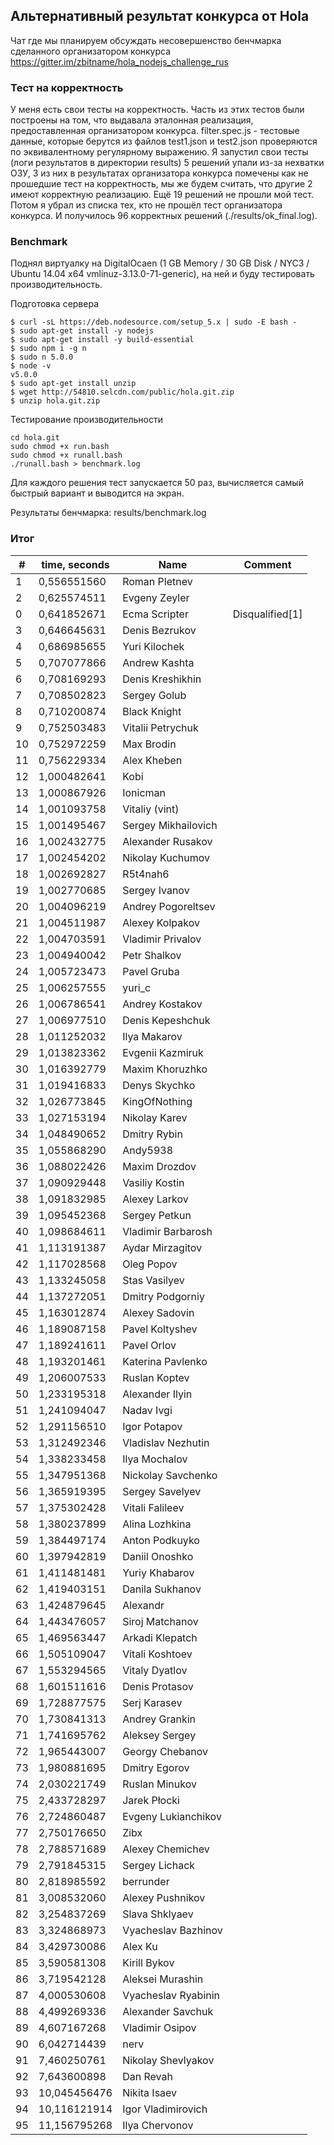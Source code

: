 ## Альтернативный результат конкурса от Hola

Чат где мы планируем обсуждать несовершенство бенчмарка сделанного организатором конкурса https://gitter.im/zbitname/hola_nodejs_challenge_rus

### Тест на корректность
У меня есть свои тесты на корректность. Часть из этих тестов были построены на том, что выдавала эталонная реализация, предоставленная организатором конкурса.
filter.spec.js - тестовые данные, которые берутся из файлов test1.json и test2.json проверяются по эквивалентному регулярному выражению.
Я запустил свои тесты (логи результатов в директории results)
5 решений упали из-за нехватки ОЗУ, 3 из них в результатах организатора конкурса помечены как не прошедшие тест на корректность, мы же будем считать, что другие 2 имеют корректную реализацию.
Ещё 19 решений не прошли мой тест.
Потом я убрал из списка тех, кто не прошёл тест организатора конкурса.
И получилось 96 корректных решений (./results/ok_final.log).

### Benchmark
Поднял виртуалку на DigitalOcaen (1 GB Memory / 30 GB Disk / NYC3 / Ubuntu 14.04 x64 vmlinuz-3.13.0-71-generic), на ней и буду тестировать производительность.

Подготовка сервера
```
$ curl -sL https://deb.nodesource.com/setup_5.x | sudo -E bash -
$ sudo apt-get install -y nodejs
$ sudo apt-get install -y build-essential
$ sudo npm i -g n
$ sudo n 5.0.0
$ node -v
v5.0.0
$ sudo apt-get install unzip
$ wget http://54810.selcdn.com/public/hola.git.zip
$ unzip hola.git.zip
```

Тестирование производительности
```
cd hola.git
sudo chmod +x run.bash
sudo chmod +x runall.bash
./runall.bash > benchmark.log
```
Для каждого решения тест запускается 50 раз, вычисляется самый быстрый вариант и выводится на экран.

Результаты бенчмарка: results/benchmark.log

### Итог
\# | time, seconds | Name | Comment
--- | --- | --- | ---
1 | 0,556551560 | Roman Pletnev |
2 | 0,625574511 | Evgeny Zeyler |
0 | 0,641852671 | Ecma Scripter | Disqualified[1]
3 | 0,646645631 | Denis Bezrukov |
4 | 0,686985655 | Yuri Kilochek |
5 | 0,707077866 | Andrew Kashta |
6 | 0,708169293 | Denis Kreshikhin |
7 | 0,708502823 | Sergey Golub |
8 | 0,710200874 | Black Knight |
9 | 0,752503483 | Vitalii Petrychuk |
10 | 0,752972259 | Max Brodin |
11 | 0,756229334 | Alex Kheben |
12 | 1,000482641 | Kobi |
13 | 1,000867926 | Ionicman |
14 | 1,001093758 | Vitaliy (vint) |
15 | 1,001495467 | Sergey Mikhailovich |
16 | 1,002432775 | Alexander Rusakov |
17 | 1,002454202 | Nikolay Kuchumov |
18 | 1,002692827 | R5t4nah6 |
19 | 1,002770685 | Sergey Ivanov |
20 | 1,004096219 | Andrey Pogoreltsev |
21 | 1,004511987 | Alexey Kolpakov |
22 | 1,004703591 | Vladimir Privalov |
23 | 1,004940042 | Petr Shalkov |
24 | 1,005723473 | Pavel Gruba |
25 | 1,006257555 | yuri_c |
26 | 1,006786541 | Andrey Kostakov |
27 | 1,006977510 | Denis Kepeshchuk |
28 | 1,011252032 | Ilya Makarov |
29 | 1,013823362 | Evgenii Kazmiruk |
30 | 1,016392779 | Maxim Khoruzhko |
31 | 1,019416833 | Denys Skychko |
32 | 1,026773845 | KingOfNothing |
33 | 1,027153194 | Nikolay Karev |
34 | 1,048490652 | Dmitry Rybin |
35 | 1,055868290 | Andy5938 |
36 | 1,088022426 | Maxim Drozdov |
37 | 1,090929448 | Vasiliy Kostin |
38 | 1,091832985 | Alexey Larkov |
39 | 1,095452368 | Sergey Petkun |
40 | 1,098684611 | Vladimir Barbarosh |
41 | 1,113191387 | Aydar Mirzagitov |
42 | 1,117028568 | Oleg Popov |
43 | 1,133245058 | Stas Vasilyev |
44 | 1,137272051 | Dmitry Podgorniy |
45 | 1,163012874 | Alexey Sadovin |
46 | 1,189087158 | Pavel Koltyshev |
47 | 1,189241611 | Pavel Orlov |
48 | 1,193201461 | Katerina Pavlenko |
49 | 1,206007533 | Ruslan Koptev |
50 | 1,233195318 | Alexander Ilyin |
51 | 1,241094047 | Nadav Ivgi |
52 | 1,291156510 | Igor Potapov |
53 | 1,312492346 | Vladislav Nezhutin |
54 | 1,338233458 | Ilya Mochalov |
55 | 1,347951368 | Nickolay Savchenko |
56 | 1,365919395 | Sergey Savelyev |
57 | 1,375302428 | Vitali Falileev |
58 | 1,380237899 | Alina Lozhkina |
59 | 1,384497174 | Anton Podkuyko |
60 | 1,397942819 | Daniil Onoshko |
61 | 1,411481481 | Yuriy Khabarov |
62 | 1,419403151 | Danila Sukhanov |
63 | 1,424879645 | Alexandr |
64 | 1,443476057 | Siroj Matchanov |
65 | 1,469563447 | Arkadi Klepatch |
66 | 1,505109047 | Vitali Koshtoev |
67 | 1,553294565 | Vitaly Dyatlov |
68 | 1,601511616 | Denis Protasov |
69 | 1,728877575 | Serj Karasev |
70 | 1,730841313 | Andrey Grankin |
71 | 1,741695762 | Aleksey Sergey |
72 | 1,965443007 | Georgy Chebanov |
73 | 1,980881695 | Dmitry Egorov |
74 | 2,030221749 | Ruslan Minukov |
75 | 2,433728297 | Jarek Płocki |
76 | 2,724860487 | Evgeny Lukianchikov |
77 | 2,750176650 | Zibx |
78 | 2,788571689 | Alexey Chemichev |
79 | 2,791845315 | Sergey Lichack |
80 | 2,818985592 | berrunder |
81 | 3,008532060 | Alexey Pushnikov |
82 | 3,254837269 | Slava Shklyaev |
83 | 3,324868973 | Vyacheslav Bazhinov |
84 | 3,429730086 | Alex Ku |
85 | 3,590581308 | Kirill Bykov |
86 | 3,719542128 | Aleksei Murashin |
87 | 4,000530608 | Vyacheslav Ryabinin |
88 | 4,499269336 | Alexander Savchuk |
89 | 4,607167268 | Vladimir Osipov |
90 | 6,042714439 | nerv |
91 | 7,460250761 | Nikolay Shevlyakov |
92 | 7,643600898 | Dan Revah |
93 | 10,045456476 | Nikita Isaev |
94 | 10,116121914 | Igor Vladimirovich |
95 | 11,156795268 | Ilya Chervonov |